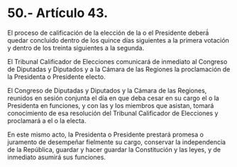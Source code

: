 # 50.- Artículo 43.

El proceso de calificación de la elección de la o el Presidente deberá́ quedar concluido dentro de los quince días siguientes a la primera votación y dentro de los treinta siguientes a la segunda.&#x20;

El Tribunal Calificador de Elecciones comunicará de inmediato al Congreso de Diputadas y Diputados y a la Cámara de las Regiones la proclamación de la Presidenta o Presidente electo.&#x20;

El Congreso de Diputadas y Diputados y la Cámara de las Regiones, reunidos en sesión conjunta el día en que deba cesar en su cargo el o la Presidenta en funciones, y con las y los miembros que asistan, tomará conocimiento de esa resolución del Tribunal Calificador de Elecciones y proclamará a el o la electa.&#x20;

En este mismo acto, la Presidenta o Presidente prestará promesa o juramento de desempeñar fielmente su cargo, conservar la independencia de la República, guardar y hacer guardar la Constitución y las leyes, y de inmediato asumirá sus funciones.
